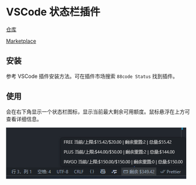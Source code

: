 # VSCode 状态栏插件

[仓库](https://github.com/byebye-code/88code-status-vscode-extension)

[Marketplace](https://marketplace.visualstudio.com/items?itemName=eigeen.88code-status-vscode-extension)

## 安装

参考 VSCode 插件安装方法。可在插件市场搜索 `88code Status` 找到插件。

## 使用

会在右下角显示一个状态栏图标，显示当前最大剩余可用额度。鼠标悬浮在上方可查看详细信息。

![vscode-statusbar-preview](../img/vscode-statusbar-preview.png)
